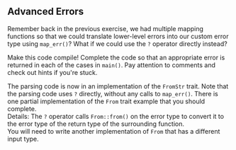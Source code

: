 ﻿## Advanced Errors

Remember back in the previous exercise, we had multiple mapping functions so that we
could translate lower-level errors into our custom error type using
`map_err()`? What if we could use the `?` operator directly instead?

Make this code compile! Complete the code so that an appropriate error is returned in each of the cases in `main()`.
Pay attention to comments and check out hints if you're stuck.

<div class="hint">
The parsing
code is now in an implementation of the <code>FromStr</code> trait. Note that the
parsing code uses <code>?</code> directly, without any calls to <code>map_err()</code>. There is
one partial implementation of the <code>From</code> trait example that you should
complete.
</div>

<div class="hint">
Details: The <code>?</code> operator calls <code>From::from()</code> on the error type to convert
it to the error type of the return type of the surrounding function.
</div>
<div class="hint">
You will need to write another implementation of <code>From</code> that has a
different input type.
</div>